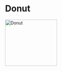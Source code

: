 # Donut

  <img align="center" alt="Donut" height="150" width="170" src="https://imgur.com/DUuAo06.jpg">
 
  </img>
